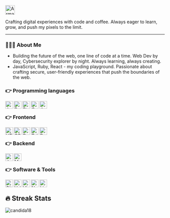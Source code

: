   <a href="https://www.linkedin.com/in/armandonery34/">
    <img src="https://www.vectorlogo.zone/logos/linkedin/linkedin-icon.svg" alt="Armando Nery's LinkedIn Profile" height="30" width="30">
  </a>


<p>Crafting digital experiences with code and coffee. Always eager to learn, grow, and push my pixels to the limit.</p>
<hr>

### 👨🏻‍💻 About Me
- Building the future of the web, one line of code at a time. Web Dev by day, Cybersecurity explorer by night. Always learning, always creating.
- JavaScript, Ruby, React - my coding playground. Passionate about crafting secure, user-friendly experiences that push the boundaries of the web.
 
### 👉 Programming languages
<img align="left" alt="Javascript" width="24px" src="https://cdn.svgporn.com/logos/javascript.svg" />
<img align="left" alt="Ruby" width="24px" src="https://cdn.svgporn.com/logos/ruby.svg" />
<img align="left" alt="Pthon" width="24px" src="https://cdn.svgporn.com/logos/python.svg" />
<img align="left" alt="C++" width="24px" src="https://cdn.svgporn.com/logos/c-plusplus.svg" />
<img align="left" alt="Java" width="24px" src="https://cdn.svgporn.com/logos/java.svg" /> <br />

### 👉 Frontend
<img align="left" alt="HTML5" width="24px" src="https://cdn.svgporn.com/logos/html-5.svg" />
<img align="left" alt="CSS3" width="24px" src="https://cdn.svgporn.com/logos/css-3.svg" />
<img align="left" alt="Bootstrap" width="24px" src="https://cdn.svgporn.com/logos/bootstrap.svg" />
<img align="left" alt="Tailwind" width="24px" src="https://cdn.svgporn.com/logos/tailwindcss-icon.svg" />
<img align="left" alt="React" width="24px" src="https://cdn.svgporn.com/logos/react.svg" /> <br />

### 👉 Backend
<img align="left" alt="dotnet" width="24px" src="https://cdn.svgporn.com/logos/dotnet.svg" />
<img align="left" alt="MySql" width="24px" src="https://cdn.svgporn.com/logos/mysql-icon.svg" /> <br />

### 👉 Software & Tools
<img align="left" alt="Git" width="24px" src="https://cdn.svgporn.com/logos/git-icon.svg" />
<img align="left" alt="Vsiual Studio" width="24px" src="https://cdn.svgporn.com/logos/visual-studio.svg" />
<img align="left" alt="Visual Studio Code!" width="24px" src="https://cdn.svgporn.com/logos/visual-studio-code.svg" />
<img align="left" alt="Notion" width="24px" src="https://cdn.worldvectorlogo.com/logos/notion-logo-1.svg" />
<img align="left" alt="Linux" width="24px" src="https://cdn.svgporn.com/logos/linux-tux.svg" /> <br />

## 🔥 Streak Stats
<p align="left"><img src="https://github-readme-streak-stats.herokuapp.com/?user=arpwn&theme=algolia" alt="candida18"  /></p>
